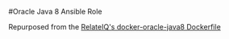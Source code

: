#Oracle Java 8 Ansible Role

Repurposed from the [RelateIQ's docker-oracle-java8 Dockerfile](https://github.com/relateiq/docker-oracle-java8)
